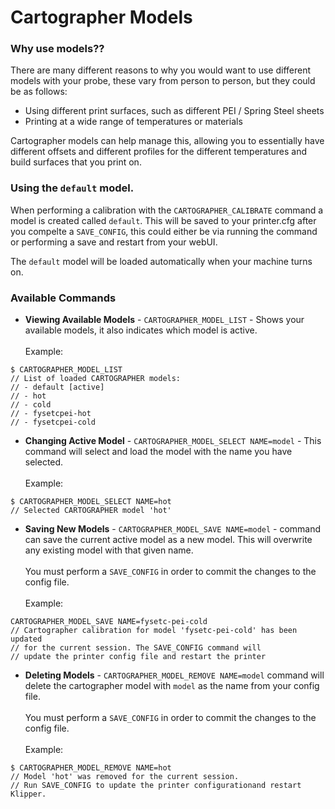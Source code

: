 # Cartographer Models

### Why use models??

There are many different reasons to why you would want to use different models with your probe, these vary from person to person, but they could be as follows:

* Using different print surfaces, such as different PEI / Spring Steel sheets
* Printing at a wide range of temperatures or materials&#x20;

Cartographer models can help manage this, allowing you to essentially have different offsets and different profiles for the different temperatures and build surfaces that you print on.&#x20;

### Using the `default` model.&#x20;

When performing a calibration with the `CARTOGRAPHER_CALIBRATE` command a model is created called `default`. This will be saved to your printer.cfg after you compelte a `SAVE_CONFIG`, this could either be via running the command or performing a save and restart from your webUI.

The `default` model will be loaded automatically when your machine turns on.&#x20;

### Available Commands

* **Viewing Available Models** - `CARTOGRAPHER_MODEL_LIST` - Shows your available models, it also indicates which model is active.\
  \
  Example:&#x20;

```gcode
$ CARTOGRAPHER_MODEL_LIST
// List of loaded CARTOGRAPHER models:
// - default [active]
// - hot
// - cold
// - fysetcpei-hot
// - fysetcpei-cold
```

* **Changing Active Model** - `CARTOGRAPHER_MODEL_SELECT NAME=model` - This command will select and load the model with the name you have selected. \
  \
  Example:&#x20;

```gcode
$ CARTOGRAPHER_MODEL_SELECT NAME=hot 
// Selected CARTOGRAPHER model 'hot'
```

* **Saving New Models** - `CARTOGRAPHER_MODEL_SAVE NAME=model` - command can save the current active model as a new model. This will overwrite any existing model with that given name. \
  \
  You must perform a `SAVE_CONFIG` in order to commit the changes to the config file. \
  \
  Example:&#x20;

```gcode
CARTOGRAPHER_MODEL_SAVE NAME=fysetc-pei-cold
// Cartographer calibration for model 'fysetc-pei-cold' has been updated
// for the current session. The SAVE_CONFIG command will
// update the printer config file and restart the printer
```

* **Deleting Models** - `CARTOGRAPHER_MODEL_REMOVE NAME=model` command will delete the cartographer model with `model` as the name from your config file. \
  \
  You must perform a `SAVE_CONFIG` in order to commit the changes to the config file. \
  \
  Example:&#x20;

```gcode
$ CARTOGRAPHER_MODEL_REMOVE NAME=hot
// Model 'hot' was removed for the current session.
// Run SAVE_CONFIG to update the printer configurationand restart Klipper.
```

